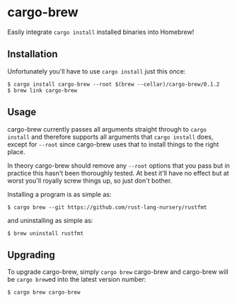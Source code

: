 # cargo-brew

Easily integrate `cargo install` installed binaries into Homebrew!

## Installation

Unfortunately you'll have to use `cargo install` just this once:

    $ cargo install cargo-brew --root $(brew --cellar)/cargo-brew/0.1.2
    $ brew link cargo-brew

## Usage

cargo-brew currently passes all arguments straight through to `cargo install` and therefore supports
all arguments that `cargo install` does, except for `--root` since cargo-brew uses that to install
things to the right place.

In theory cargo-brew should remove any `--root` options that you pass but in practice this hasn't
been thoroughly tested. At best it'll have no effect but at worst you'll royally screw things up, so
just don't bother.

Installing a program is as simple as:

    $ cargo brew --git https://github.com/rust-lang-nursery/rustfmt

and uninstalling as simple as:

    $ brew uninstall rustfmt

## Upgrading

To upgrade cargo-brew, simply `cargo brew` cargo-brew and cargo-brew will be `cargo brew`ed into the
latest version number:

    $ cargo brew cargo-brew
